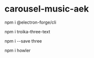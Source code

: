 # carousel-music-aek

npm i @electron-forge/cli

npm i troika-three-text

npm i --save three

npm i howler